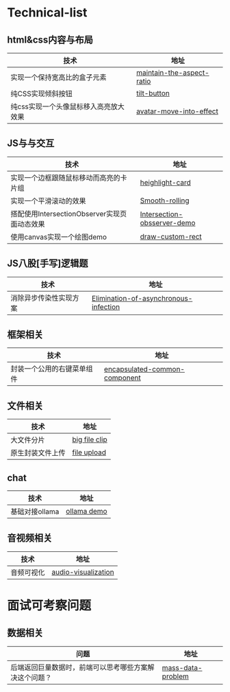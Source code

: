 # Technical-list


## html&css内容与布局
| 技术      | 地址 |
| ----------- | ----------- |
| 实现一个保持宽高比的盒子元素      | [maintain-the-aspect-ratio](https://github.com/yungu-2201999/maintain-the-aspect-ratio) |
| 纯CSS实现倾斜按钮      | [tilt-button](https://github.com/yungu-2201999/tilt-button) |
| 纯css实现一个头像鼠标移入高亮放大效果      | [avatar-move-into-effect](https://github.com/yungu-2201999/avatar-move-into-effect) |

## JS与与交互

| 技术      | 地址 |
| ----------- | ----------- |
| 实现一个边框跟随鼠标移动而高亮的卡片组 | [heighlight-card](https://github.com/yungu-2201999/heighlight-card) |
| 实现一个平滑滚动的效果      | [Smooth-rolling](https://github.com/yungu-2201999/Smooth-rolling) |
| 搭配使用IntersectionObserver实现页面动态效果 | [Intersection-obsserver-demo](https://github.com/yungu-2201999/Intersection-obsserver-demo) |
| 使用canvas实现一个绘图demo | [draw-custom-rect](https://github.com/yungu-2201999/draw-custom-rect) |

## JS八股[手写]逻辑题

| 技术      | 地址 |
| ----------- | ----------- |
| 消除异步传染性实现方案 | [Elimination-of-asynchronous-infection](https://github.com/yungu-2201999/Elimination-of-asynchronous-infection) |

## 框架相关
| 技术      | 地址 |
| ----------- | ----------- |
| 封装一个公用的右键菜单组件     | [encapsulated-common-component](https://github.com/yungu-2201999/encapsulated-common-component) |

## 文件相关

| 技术      | 地址 |
| ----------- | ----------- |
| 大文件分片      | [big file clip](https://github.com/yungu-2201999/big-file-chunk) |
| 原生封装文件上传      | [file upload](https://github.com/yungu-2201999/file-upload) |

## chat

| 技术      | 地址 |
| ----------- | ----------- |
| 基础对接ollama      | [ollama demo](https://github.com/yungu-2201999/chat-demo) |

## 音视频相关

| 技术      | 地址 |
| ----------- | ----------- |
| 音频可视化 | [audio-visualization](https://github.com/yungu-2201999/audio-visualization) |

# 面试可考察问题

## 数据相关
| 问题      | 地址 |
| ----------- | ----------- |
| 后端返回巨量数据时，前端可以思考哪些方案解决这个问题？      | [mass-data-problem](https://github.com/yungu-2201999/mass-data-problem) |
